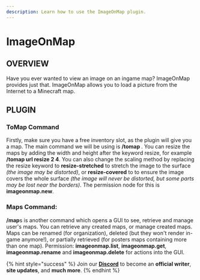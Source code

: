 ```yaml
---
description: Learn how to use the ImageOnMap plugin.
---
```


# ImageOnMap

## OVERVIEW

Have you ever wanted to view an image on an ingame map? ImageOnMap provides just that. ImageOnMap allows you to load a picture from the Internet to a Minecraft map.

## PLUGIN

### ToMap Command
Firstly, make sure you have a free inventory slot, as the plugin will give you a map.
The main command we will be using is **/tomap <url>**. You can resize the maps by adding the width and height after the keyword resize, for example **/tomap url resize 2 4**. 
You can also change the scaling method by replacing the resize keyword to **resize-stretched** to stretch the image to the surface *(the image may be distorted)*, or **resize-covered** to to ensure the image covers the whole surface *(the image will never be distorted, but some parts may be lost near the borders)*.
The permission node for this is **imageonmap.new**.

### Maps Command:
**/map**s is another command which opens a GUI to see, retrieve and manage user's maps.
You can retrieve any created maps, or manage created maps. Maps can be renamed (for organization), deleted (but they won't render in-game anymore!), or partially retrieved (for posters maps containing more than one map).
Permission: **imageonmap.list**, **imageonmap.get**, **imageonmap.rename** and **imageonmap.delete** for actions into the GUI.

{% hint style="success" %}
Join our **[Discord](https://discord.gg/TYhH5bK)** to become an **official writer**, **site updates**, and **much more**.
{% endhint %}
